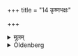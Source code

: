 +++
title = "14 कृष्णभक्षः"

+++

<details><summary>मूलम्</summary>

कृष्णभक्षः १४
</details>

<details><summary>Oldenberg</summary>

14. He should eat dark food.
</details>
